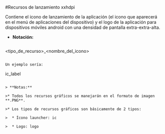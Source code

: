 #Recursos de lanzamiento xxhdpi

Contiene el icono de lanzamiento de la aplicación (el icono que aparecerá en el menú de aplicaciones del dispositivo) y el logo de la aplicación para dispositivos móviles android con una densidad de pantalla extra-extra-alta.

* **Notación:**
  ```
 <tipo_de_recurso>_<nombre_del_icono>
   ```

  Un ejemplo sería:
 ```
 ic_label
 ```

> **Notas:**

>* Todos los recursos gráficos se manejarán en el formato de imagen **.PNG**.

>* Los tipos de recursos gráficos son básicamente de 2 tipos:

>  * Ícono launcher: ic

>  * Logo: logo
